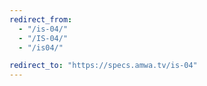 ```yaml
---
redirect_from:
  - "/is-04/"
  - "/IS-04/"
  - "/is04/"

redirect_to: "https://specs.amwa.tv/is-04"
---
```

